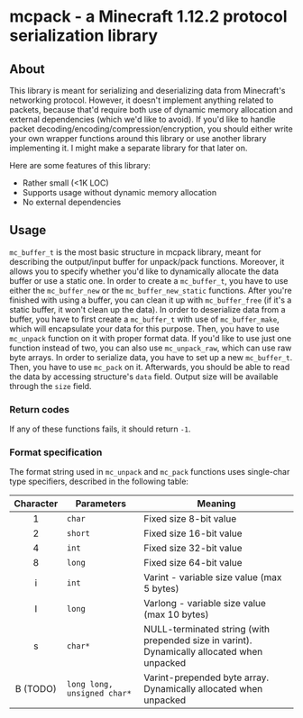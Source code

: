 # mcpack - a Minecraft 1.12.2 protocol serialization library

## About

This library is meant for serializing and deserializing data from Minecraft's networking
protocol. However, it doesn't implement anything related to packets, because that'd
require both use of dynamic memory allocation and external dependencies (which we'd like to
avoid). If you'd like to handle packet decoding/encoding/compression/encryption, you should
either write your own wrapper functions around this library or use another library implementing it.
I might make a separate library for that later on.

Here are some features of this library:

* Rather small (<1K LOC)
* Supports usage without dynamic memory allocation
* No external dependencies

## Usage

`mc_buffer_t` is the most basic structure in mcpack library, meant for describing the output/input
buffer for unpack/pack functions. Moreover, it allows you to specify whether you'd like to
dynamically allocate the data buffer or use a static one. In order to create a `mc_buffer_t`, you
have to use either the `mc_buffer_new` or the `mc_buffer_new_static` functions. After you're
finished with using a buffer, you can clean it up with `mc_buffer_free` (if it's a static buffer,
it won't clean up the data).
In order to deserialize data from a buffer, you have to first create a `mc_buffer_t` with use of
`mc_buffer_make`, which will encapsulate your data for this purpose. Then, you have to use
`mc_unpack` function on it with proper format data. If you'd like to use just one function
instead of two, you can also use `mc_unpack_raw`, which can use raw byte arrays.
In order to serialize data, you have to set up a new `mc_buffer_t`. Then, you have to use `mc_pack` on
it. Afterwards, you should be able to read the data by accessing structure's `data` field.
Output size will be available through the `size` field.

### Return codes

If any of these functions fails, it should return `-1`.

### Format specification

The format string used in `mc_unpack` and `mc_pack` functions uses single-char type specifiers,
described in the following table:

| Character | Parameters | Meaning |
|:---------:| ---------- | ------- |
| 1         | `char` | Fixed size 8-bit value |
| 2         | `short` | Fixed size 16-bit value |
| 4         | `int` | Fixed size 32-bit value |
| 8         | `long` | Fixed size 64-bit value |
| i         | `int` | Varint - variable size value (max 5 bytes)
| I         | `long` | Varlong - variable size value (max 10 bytes)
| s         | `char*` | NULL-terminated string (with prepended size in varint). Dynamically allocated when unpacked |
| B (TODO)  | `long long, unsigned char*` | Varint-prepended byte array. Dynamically allocated when unpacked|

